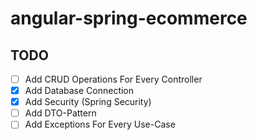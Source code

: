 # angular-spring-ecommerce
## TODO
- [ ] Add CRUD Operations For Every Controller
- [x] Add Database Connection
- [x] Add Security (Spring Security)
- [ ] Add DTO-Pattern
- [ ] Add Exceptions For Every Use-Case

